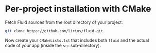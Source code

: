 # Per-project installation with CMake

Fetch Fluid sources from the root directory of your project:

```sh
git clone https://github.com/lirios/fluid.git
```

Now create your `CMakeLists.txt` that includes both `fluid`
and the actual code of your app (inside the `src` sub-directory).
